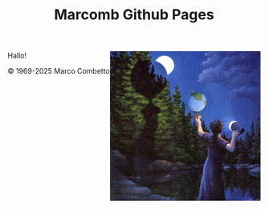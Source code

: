 <header>

# Marcomb Github Pages

</header>
<img src=/images/image1.jpg alt=marcomb width=300 align=right>

Hallo!

<footer>

&copy; 1969-2025 Marco Combetto

</footer>
